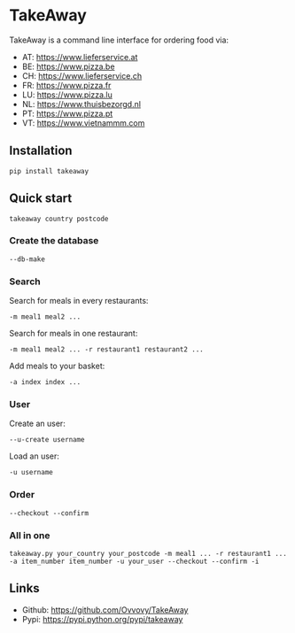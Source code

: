 # TakeAway

TakeAway is a command line interface for ordering food via:
- AT: https://www.lieferservice.at
- BE: https://www.pizza.be
- CH: https://www.lieferservice.ch
- FR: https://www.pizza.fr
- LU: https://www.pizza.lu
- NL: https://www.thuisbezorgd.nl
- PT: https://www.pizza.pt
- VT: https://www.vietnammm.com

## Installation

    pip install takeaway

## Quick start

    takeaway country postcode
    
### Create the database

    --db-make
        
### Search

Search for meals in every restaurants:
    
    -m meal1 meal2 ...
    
Search for meals in one restaurant:

    -m meal1 meal2 ... -r restaurant1 restaurant2 ...
    
Add meals to your basket:
    
    -a index index ...

### User    
    
Create an user:

    --u-create username
    
Load an user:

    -u username

### Order

    --checkout --confirm

### All in one

    takeaway.py your_country your_postcode -m meal1 ... -r restaurant1 ... -a item_number item_number -u your_user --checkout --confirm -i

## Links
- Github: https://github.com/Ovvovy/TakeAway
- Pypi: https://pypi.python.org/pypi/takeaway